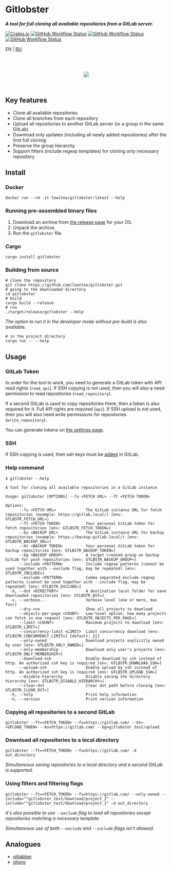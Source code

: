 # Gitlobster

**_A tool for full cloning all available repositories from a GitLab server._**

[![Crates.io](https://img.shields.io/crates/v/gitlobster?style=for-the-badge)](https://crates.io/crates/gitlobster)
[![GitHub Workflow Status](https://img.shields.io/github/workflow/status/lowitea/gitlobster/Release?label=build&style=for-the-badge)](https://github.com/lowitea/gitlobster/actions)
[![GitHub Workflow Status](https://img.shields.io/github/workflow/status/lowitea/gitlobster/Integration%20tests?label=integration%20tests&style=for-the-badge)](https://github.com/lowitea/gitlobster/actions)
[![GitHub Workflow Status](https://img.shields.io/github/workflow/status/lowitea/gitlobster/Tests?label=unit%20tests&style=for-the-badge)](https://github.com/lowitea/gitlobster/actions)

EN | [RU](README.RU.md)

<br>
<br>

<p align="center"><img src="https://github.com/lowitea/gitlobster/raw/master/logo.png"></p>

<br>

## Key features

- Clone all available repositories
- Clone all branches from each repository
- Upload all repositories to another GitLab server (or a group in the same GitLab)
- Download only updates (including all newly added repositories) after the first full cloning
- Preserve the group hierarchy
- Support filters (include regexp templates) for cloning only necessary repository

## Install

### Docker

```shell
docker run --rm -it lowitea/gitlobster:latest --help
```

### Running pre-assembled binary files

1. Download an archive from [the release page](https://github.com/lowitea/gitlobster/releases) for your OS.
2. Unpack the archive.
3. Run the `gitlobster` file.

### Cargo

```shell
cargo install gitlobster
```

### Building from source

```shell
# clone the repository
git clone https://github.com/lowitea/gitlobster.git
# going to the downloaded directory
cd gitlobster
# build
cargo build --release
# run
./target/release/gitlobster --help
```

_The option to run it in the developer mode without pre-build is also available._

```shell
# in the project directory
cargo run -- --help
```

## Usage

### GitLab Token

In order for the tool to work, you need to generate a GitLab token with API read rights (`read_api`). If SSH copying is not used, then you will also a need permission to read repositories (`read_repository`).

If a second GitLab is used to copy repositories there, then a token is also required for it. Full API rights are required (`api`). If SSH upload is not used, then you will also need write permissions for repositories (`write_repository`).

You can generate tokens on [the settings page](https://github.com/-/profile/personal_access_tokens).

### SSH

If SSH copying is used, then ssh keys must be [added](https://gitlab.com/-/profile/keys) in GitLab.

### Help command

```text
$ gitlobster --help

A tool for cloning all available repositories in a GitLab instance

Usage: gitlobster [OPTIONS] --fu <FETCH URL> --ft <FETCH TOKEN>

Options:
      --fu <FETCH URL>             The GitLab instance URL for fetch repositories (example: https://gitlab.local/) [env: GTLBSTR_FETCH_URL=]
      --ft <FETCH TOKEN>           Your personal GitLab token for fetch repositories [env: GTLBSTR_FETCH_TOKEN=]
      --bu <BACKUP URL>            The GitLab instance URL for backup repositories (example: https://backup-gitlab.local/) [env: GTLBSTR_BACKUP_URL=]
      --bt <BACKUP TOKEN>          Your personal GitLab token for backup repositories [env: GTLBSTR_BACKUP_TOKEN=]
      --bg <BACKUP GROUP>          A target created group on backup GitLab for push repositories [env: GTLBSTR_BACKUP_GROUP=]
      --include <PATTERN>          Include regexp patterns (cannot be used together with --exclude flag, may be repeated) [env: GTLBSTR_INCLUDE=]
      --exclude <PATTERN>          Comma separated exclude regexp patterns (cannot be used together with --include flag, may be repeated) [env: GTLBSTR_EXCLUDE=]
  -d, --dst <DIRECTORY>            A destination local folder for save downloaded repositories [env: GTLBSTR_DST=]
  -v, --verbose...                 Verbose level (one or more, max four)
      --dry-run                    Show all projects to download
      --objects-per-page <COUNT>   Low-level option, how many projects can fetch in one request [env: GTLBSTR_OBJECTS_PER_PAGE=]
      --limit <COUNT>              Maximum projects to download [env: GTLBSTR_LIMIT=]
      --concurrency-limit <LIMIT>  Limit concurrency download [env: GTLBSTR_CONCURRENCY_LIMIT=] [default: 21]
      --only-owned                 Download projects explicitly owned by user [env: GTLBSTR_ONLY_OWNED=]
      --only-membership            Download only user's projects [env: GTLBSTR_ONLY_MEMBERSHIP=]
      --download-ssh               Enable download by ssh instead of http. An authorized ssh key is required [env: GTLBSTR_DOWNLOAD_SSH=]
      --upload-ssh                 Enable upload by ssh instead of http. An authorized ssh key is required [env: GTLBSTR_UPLOAD_SSH=]
      --disable-hierarchy          Disable saving the directory hierarchy [env: GTLBSTR_DISABLE_HIERARCHY=]
      --clear-dst                  Clear dst path before cloning [env: GTLBSTR_CLEAR_DST=]
  -h, --help                       Print help information
  -V, --version                    Print version information
```

### Copying all repositories to a second GitLab

```shell
gitlobster --ft=<FETCH_TOKEN> --fu=https://gitlab.com/ --bt=<UPLOAD_TOKEN> --bu=https://gitlab.com/ --bg=gitlobster_test/upload
```

### Download all repositories to a local directory

```shell
gitlobster --ft=<FETCH_TOKEN> --fu=https://gitlab.com/ -d out_directory
```

_Simultaneous saving repositories to a local directory and a second GitLab is supported._

### Using filters and filtering flags

```shell
gitlobster --ft=<FETCH_TOKEN> --fu=https://gitlab.com/ --only-owned --include="^gitlobster_test/download/project_2" --include="^gitlobster_test/download/project_1" -d out_directory
```

_It's also possible to use `--exclude` flag to load all repositories except repositories matching a necessary template._

_Simultaneous use of both `--exclude` and `--include` flags isn't allowed._

## Analogues

- [gitlabber](https://github.com/ezbz/gitlabber)
- [ghorg](https://github.com/gabrie30/ghorg)
